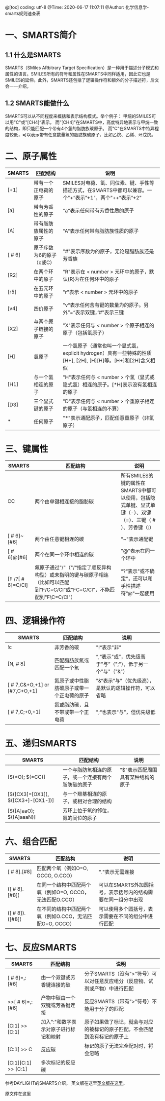 @[toc]
coding: utf-8
@Time: 2020-06-17 11:07:11
@Author: 
化学信息学-smarts规则速查表

# 一、SMARTS简介

## 1.1 什么是SMARTS
SMARTS（SMiles ARbitrary Target Specification）是一种用于描述分子模式和属性的语言。SMILES所有的符号和属性在SMARTS中同样适用，因此它也是SMILES的延伸。此外，SMARTS还包括了逻辑操作符和额外的分子描述符，后文会一一介绍。

## 1.2 SMARTS能做什么

SMARTS可以从不同程度来概括和表示结构模式。举个例子：
甲烷的SMILES可以用"C"或"[CH4]“表示。
而”[CH4]"在SMARTS中，高度特异地表示与甲烷一致的结构，即只能匹配一个带有4个氢的脂肪族碳原子。
而"C"在SMARTS中特异程度较低，可以表示带有任意数量氢的脂肪族碳原子，比如乙烷、乙烯、环戊烷。

# 二、原子属性

SMARTS | 匹配结构 | 说明 
-------|---------|-------
[+1]|	带有一个正电荷的原子|	SMILES对电荷、氢、同位素、键、手性等描述方式，在SMARTS中都可以兼容。一个"+“表示”+1"，两个"++“表示”+2"|
[a]	|带有芳香性的原子|	"a"表示任何带有芳香性质的原子|
[A]|	带有脂肪族属性的原子|	"A"表示任何带有脂肪族性质的原子|
[  # 6]|	原子序数为6的原子（c或C）|	"#<number>"表示序数为<number>的原子，无论是脂肪族还是芳香族|
[R2]|	在两个环中的原子|	"R<number>"表示在 < number > 元环中的原子，默认{R}为在任何环中的原子|
[r5]|	在五元环中的原子|	"r<number>"表示 < number > 元环中的原子|
[v4]|	四价原子|	"v<number>“表示任何含有键的数量为<number>的原子。另外”=“表示双键，”#"表示三键|
[X2]|	与两个原子链接的原子|	"X<number>"表示任何与 < number > 个原子相连的原子（包括氢原子）|
[H]	|氢原子	|一个氢原子（通常也叫一个显式氢，explicit hydrogen）具有一些特殊的性质[H+], [2H], [H][H]等。[H+]和[2H]含义相似|
[H1]|	与一个氢相连的原子	|"H<number>"表示任何与 < number > 个氢（显式或隐式氢）相连的原子。[*H]表示没有氢相连的原子|
[D3]	|三个显式键的原子	|"D<number>"表示任何与 < number > 个重原子相连的原子（与氢相连的不算）
*| 任何原子| "*"表示通配原子，匹配任意重原子（非氢原子）|

# 三、键属性

SMARTS|	匹配结构|	说明
------|--------|--------
CC|	两个由单键相连接的脂肪碳|	所有SMILES的键的属性在SMARTS中都可以使用，包括隐式单键、显式单键（-）、双键（=）、三键（  # ）、芳香键（:）
[  # 6]~[#6]|	两个由任意键相连的碳|	"~"表示通配键
[  # 6]@[#6]|	两个在同一个环中相连的碳|	"@"表示在同一个环中
[F /?[  # 6]=C/Cl]|	氟原子通过"/"（"/“指定了顺反异构构型）或未指明的键与碳原子相连（比如可以匹配到"F/C=C/Cl"或"FC=C/Cl”，不能匹配到"F\C=C/Cl"）|	“?“表示"或不确定”，还可以和手性描述符”@"一起使用|

# 四、逻辑操作符

SMARTS|	匹配结构|	说明
------|-------|---------
!c|	非芳香的碳|	"!“表示"非”
[N,  # 8]|	匹配脂肪族氮或匹配一个氧|	“,“表示"或”，优先级高于"与”（";"），低于另一个"与"（"&"）
[  # 7,C&+O,+1] or [#7,C+O,+1]|	氮原子或中性脂肪碳原子或带一个正电荷的原子|	"&“表示"与”（优先级高），是默认的逻辑操作符，可以省略
[  # 7,C;+0,+1]	|氮或脂肪碳，且不带或带一个正电荷|	";“也表示"与”，但优先级低

# 五、递归SMARTS

SMARTS|	匹配结构|	说明
------|-------|---------
[$(*O); $(*CC)]	|一个与脂肪氧相连的原子，或一个连接有两个脂肪碳的原子	|"$<SMARTS>"表示匹配周围具有某种结构的原子
[$([CX3]=[OX1]), $([CX3+]-[OX1-])]	|与一个羰基相连的原子，或相对合理的结构|
[$([A]aaO); $([A]aaaN)]	|芳环上位于氧的邻位，氮的间位的原子

# 六、组合匹配

SMARTS|	匹配结构|	说明
------|-------|---------
[  # 8].[#8]|	匹配两个氧（例如O=O, OCCO, O.CCO）	|"."表示无需连接
([  # 8].[#8])	|在同一个结构中匹配两个氧（例如O=O, OCCO，无法匹配O.CCO）|	可以在SMARTS外加圆括号，表示括号内的结构需要在同一组分中出现|
([  # 8]).([#8])|	在不同的结构中匹配两个氧（例如O.CCO，无法匹配O=O, OCCO）|	可以使用多个圆括号，表示需要在不同的组分中进行匹配

# 七、反应SMARTS

SMARTS|	匹配结构|	说明
------|-------|---------
[  # 6]=,:[#6]	|由一个双键或芳香键连接的碳	|分子SMARTS（没有">"符号）可以对任意反应组分（反应物、试剂或产物）中进行匹配|
>>[  # 6]=,:[#6]|	产物中碳由一个双键或芳香键连接|	反应SMARTS（带有">"符号）不能用于分子的匹配
[C:1] >> [C:1]|	加入":"和数字表示对原子进行标记和映射|	原子如果做了标记，就会与对应的被标记的原子匹配，不会匹配到没有标记的原子上
[C:1] >> C	|反应碳	|标记的原子无法完全配对时，将会忽略|
[C:1][C:1] >> [C:1]	|多次标记的反应碳|
参考DAYLIGHT的SMARTS介绍。
英文版在这里[英文版在这里]('https://www.daylight.com/dayhtml_tutorials/languages/smarts/index.html)。

原文件在这里
